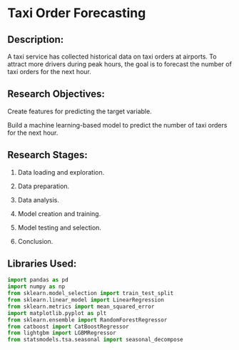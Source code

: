 # Taxi Order Forecasting

## Description:

A taxi service has collected historical data on taxi orders at airports. To attract more drivers during peak hours, the goal is to forecast the number of taxi orders for the next hour.

## Research Objectives:

Create features for predicting the target variable.

Build a machine learning-based model to predict the number of taxi orders for the next hour.

## Research Stages:

1. Data loading and exploration.

2. Data preparation.

3. Data analysis.

4. Model creation and training.

5. Model testing and selection.

6. Conclusion.

## Libraries Used:

```python
import pandas as pd
import numpy as np
from sklearn.model_selection import train_test_split
from sklearn.linear_model import LinearRegression
from sklearn.metrics import mean_squared_error
import matplotlib.pyplot as plt
from sklearn.ensemble import RandomForestRegressor
from catboost import CatBoostRegressor
from lightgbm import LGBMRegressor
from statsmodels.tsa.seasonal import seasonal_decompose
```
